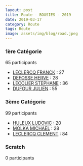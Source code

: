 ```yaml
---
layout: post
title: Route - BOUSIES - 2019
date: 2019-03-17
category: Route
tags: Route
image: assets/img/blog/road.jpeg
---
```


### 1ère Catégorie
65 participants
- [LECLERCQ FRANCK](https://teamspecializedlille.github.io/works/leclercqfranck) : 27
- [DEFOSSE HERVE](https://teamspecializedlille.github.io/works/defosseherve) : 28
- [LECOLIER STEPHANE](https://teamspecializedlille.github.io/works/lecolierstephane) : 36
- [DUFOUR JULIEN](https://teamspecializedlille.github.io/works/dufourjulien) : 55

### 3ème Catégorie
99 participants
- [HULEUX LUDOVIC](https://teamspecializedlille.github.io/works/huleuxludovic) : 20
- [MOLKA MICHAEL](https://teamspecializedlille.github.io/works/molkamichael) : 28
- [LECLERCQ CLEMENT](https://teamspecializedlille.github.io/works/leclercqclement) : 84

### Scratch
0 participants
